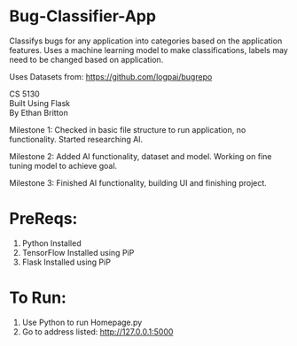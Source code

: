 # Bug-Classifier-App

Classifys bugs for any application into categories based on the application features. Uses a machine learning model to make classifications, labels may need to be changed based on application. <br />

Uses Datasets from: https://github.com/logpai/bugrepo <br />

CS 5130 <br />
Built Using Flask <br />
By Ethan Britton

Milestone 1: Checked in basic file structure to run application, no functionality. Started researching AI.

Milestone 2: Added AI functionality, dataset and model. Working on fine tuning model to achieve goal.

Milestone 3: Finished AI functionality, building UI and finishing project.

# PreReqs:

1. Python Installed
2. TensorFlow Installed using PiP
3. Flask Installed using PiP

# To Run:

1. Use Python to run Homepage.py
2. Go to address listed: http://127.0.0.1:5000
